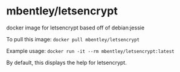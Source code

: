 mbentley/letsencrypt
====================

docker image for letsencrypt
based off of debian:jessie

To pull this image:
`docker pull mbentley/letsencrypt`

Example usage:
`docker run -it --rm mbentley/letsencrypt:latest`

By default, this displays the help for letsencrypt.
